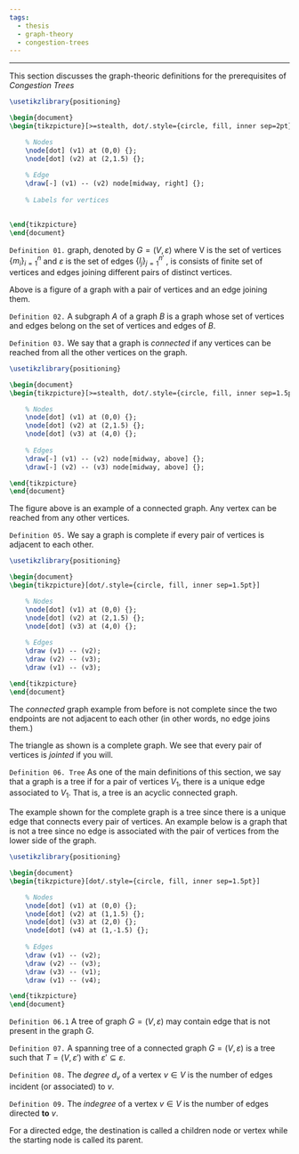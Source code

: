 ```yaml
---
tags:
  - thesis
  - graph-theory
  - congestion-trees
---
```

---
This section discusses the graph-theoric definitions for the prerequisites of *Congestion Trees*

```tikz
\usetikzlibrary{positioning}

\begin{document}
\begin{tikzpicture}[>=stealth, dot/.style={circle, fill, inner sep=2pt}]

    % Nodes
    \node[dot] (v1) at (0,0) {};
    \node[dot] (v2) at (2,1.5) {};
    
    % Edge
    \draw[-] (v1) -- (v2) node[midway, right] {};
    
    % Labels for vertices
    

\end{tikzpicture}
\end{document}

```

`Definition 01.`  graph, denoted by $G = (V,\varepsilon)$ where V is the set of vertices $\{m_i\}_{i=1}^n$ and $\varepsilon$ is the set of edges $\{l_j\}_{j=1}^{n'}$ , is consists of finite set of vertices and edges joining different pairs of distinct vertices.

Above is a figure of a graph with a pair of vertices and an edge joining them.

`Definition 02.` A subgraph $A$  of a graph $B$ is a graph whose set of vertices and edges belong on the set of vertices and edges of $B$. 

`Definition 03.` We say that a graph is *connected* if any vertices can be reached from all the other vertices on the graph.

```tikz
\usetikzlibrary{positioning}

\begin{document}
\begin{tikzpicture}[>=stealth, dot/.style={circle, fill, inner sep=1.5pt}]

    % Nodes
    \node[dot] (v1) at (0,0) {};
    \node[dot] (v2) at (2,1.5) {};
    \node[dot] (v3) at (4,0) {};
    
    % Edges
    \draw[-] (v1) -- (v2) node[midway, above] {};
    \draw[-] (v2) -- (v3) node[midway, above] {};

\end{tikzpicture}
\end{document}

```

The figure above is an example of a connected graph. Any vertex can be reached from any other vertices.

`Definition 05.` We say a graph is complete if every pair of vertices is adjacent to each other. 

```tikz
\usetikzlibrary{positioning}

\begin{document}
\begin{tikzpicture}[dot/.style={circle, fill, inner sep=1.5pt}]

    % Nodes
    \node[dot] (v1) at (0,0) {};
    \node[dot] (v2) at (2,1.5) {};
    \node[dot] (v3) at (4,0) {};
    
    % Edges
    \draw (v1) -- (v2);
    \draw (v2) -- (v3);
    \draw (v1) -- (v3);

\end{tikzpicture}
\end{document}

```

The *connected* graph example from before is not complete since the two endpoints are not adjacent to each other (in other words, no edge joins them.)

The triangle as shown is a complete graph. We see that every pair of vertices is *jointed* if you will. 

`Definition 06. Tree` 
	As one of the main definitions of this section, we say that a graph is a tree if for a pair of vertices $V_1$, there is a unique edge associated to $V_1$. That is, a tree is an acyclic connected graph. 

The example shown for the complete graph is a tree since there is a unique edge that connects every pair of vertices. An example below is a graph that is not a tree since no edge is associated with the pair of vertices from the lower side of the graph.


```tikz
\usetikzlibrary{positioning}

\begin{document}
\begin{tikzpicture}[dot/.style={circle, fill, inner sep=1.5pt}]

    % Nodes
    \node[dot] (v1) at (0,0) {};
    \node[dot] (v2) at (1,1.5) {};
    \node[dot] (v3) at (2,0) {};
    \node[dot] (v4) at (1,-1.5) {};
    
    % Edges
    \draw (v1) -- (v2);
    \draw (v2) -- (v3);
    \draw (v3) -- (v1);
    \draw (v1) -- (v4);

\end{tikzpicture}
\end{document}

```

`Definition 06.1` A tree of graph $G = (V, \varepsilon)$ may contain edge that is not present in the graph $G$. 

`Definition 07.` A spanning tree of a connected graph $G = (V,\varepsilon)$ is a tree such that $T = (V,\varepsilon')$ with $\varepsilon' \subseteq \varepsilon$. 

`Definition 08.` The *degree* $d_v$ of a vertex $v\in V$ is the number of edges incident (or associated) to $v$.

`Definition 09.` The *indegree* of a vertex $v\in V$ is the number of edges directed **to** $v$. 

For a directed edge, the destination is called a children node or vertex while the starting node is called its parent. 





